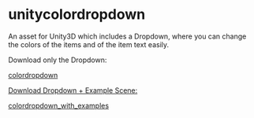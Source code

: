# unitycolordropdown
An asset for Unity3D which includes a Dropdown, where you can change the colors of the items and of the item text easily.

Download only the Dropdown: <p><a href="https://github.com/Yleisnero/unitycolordropdown/raw/master/colordropdown.unitypackage">colordropdown</p>


Download Dropdown + Example Scene: <p><a href="https://github.com/Yleisnero/unitycolordropdown/raw/master/colordropdown_with_examples.unitypackage">colordropdown_with_examples</p>
